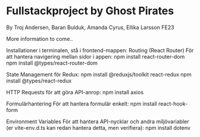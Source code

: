 # Fullstackproject by Ghost Pirates

By Troj Andersen, Baran Bulduk, Amanda Cyrus, Ellika Larsson
FE23

More information to come..

Installationer i terminalen, stå i frontend-mappen:
Routing (React Router)
För att hantera navigering mellan sidor i appen:
npm install react-router-dom 
npm install @types/react-router-dom

State Management för Redux:
npm install @reduxjs/toolkit react-redux 
npm install @types/react-redux

HTTP Requests för att göra API-anrop:
npm install axios

Formulärhantering För att hantera formulär enkelt:
npm install react-hook-form

Environment Variables
För att hantera API-nycklar och andra miljövariabler (er vite-env.d.ts kan redan hantera detta, men verifiera):
npm install dotenv